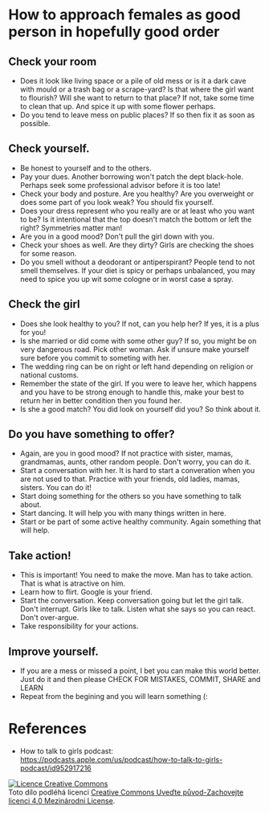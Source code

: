 # How to approach females as good person in hopefully good order

## Check your room
 * Does it look like living space or a pile of old mess or is it a dark cave with mould or a trash bag or a scrape-yard? Is that where the girl want to flourish? Will she want to return to that place? If not, take some time to clean that up. And spice it up with some flower perhaps.
 * Do you tend to leave mess on public places? If so then fix it as soon as possible.

## Check yourself.
 * Be honest to yourself and to the others.
 * Pay your dues. Another borrowing won't patch the dept black-hole. Perhaps seek some professional advisor before it is too late!
 * Check your body and posture. Are you healthy? Are you overweight or does some part of you look weak? You should fix yourself.
 * Does your dress represent who you really are or at least who you want to be? Is it intentional that the top doesn't match the bottom or left the right? Symmetries matter man!
 * Are you in a good mood? Don't pull the girl down with you.
 * Check your shoes as well. Are they dirty? Girls are checking the shoes for some reason.
 * Do you smell without a deodorant or antiperspirant? People tend to not smell themselves. If your diet is spicy or perhaps unbalanced, you may need to spice you up wit some cologne or in worst case a spray.

## Check the girl
 * Does she look healthy to you? If not, can you help her? If yes, it is a plus for you!
 * Is she married or did come with some other guy? If so, you might be on very dangerous road. Pick other woman. Ask if unsure make yourself sure before you commit to someting with her.
  * The wedding ring can be on right or left hand depending on religion or national customs.
  * Remember the state of the girl. If you were to leave her, which happens and you have to be strong enough to handle this, make your best to return her in better condition then you found her. 
  * Is she a good match? You did look on yourself did you? So think about it.

## Do you have something to offer?
 * Again, are you in good mood? If not practice with sister, mamas, grandmamas, aunts, other random people. Don't worry, you can do it.
 * Start a conversation with her. It is hard to start a converation when you are not used to that. Practice with your friends, old ladies, mamas, sisters. You can do it!
 * Start doing something for the others so you have something to talk about.
 * Start dancing. It will help you with many things written in here.
 * Start or be part of some active healthy community. Again something that will help.

## Take action!
 * This is important! You need to make the move. Man has to take action. That is what is atractive on him.
 * Learn how to flirt. Google is your friend.
 * Start the conversation. Keep conversation going but let the girl talk. Don't interrupt. Girls like to talk. Listen what she says so you can react. Don't over-argue.
 * Take responsibility for your actions.
 
## Improve yourself.
 * If you are a mess or missed a point, I bet you can make this world better. Just do it and then please CHECK FOR MISTAKES, COMMIT, SHARE and LEARN
 * Repeat from the begining and you will learn something (:

# References
  * How to talk to girls podcast: https://podcasts.apple.com/us/podcast/how-to-talk-to-girls-podcast/id952917216

<a rel="license" href="http://creativecommons.org/licenses/by-sa/4.0/"><img alt="Licence Creative Commons" style="border-width:0" src="https://i.creativecommons.org/l/by-sa/4.0/88x31.png" /></a><br />Toto dílo podléhá licenci <a rel="license" href="http://creativecommons.org/licenses/by-sa/4.0/">Creative Commons Uveďte původ-Zachovejte licenci 4.0 Mezinárodní License</a>.

